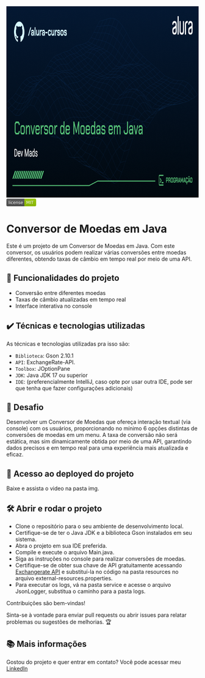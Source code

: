 

<img src="./conversor-de-moeda-api-exchange-rate-devmads\img\Programação-Conversor%20de%20Moedas%20em%20Java.png" alt="Script" width="1000" height="500">

<img src="./conversor-de-moeda-api-exchange-rate-devmads\img\licensa%20mit.svg" alt="Script" width="78" height="20">

# Conversor de Moedas em Java

Este é um projeto de um Conversor de Moedas em Java. Com este conversor, os usuários podem realizar várias conversões entre moedas diferentes, obtendo taxas de câmbio em tempo real por meio de uma API.

## 🔨 Funcionalidades do projeto

* Conversão entre diferentes moedas
* Taxas de câmbio atualizadas em tempo real
* Interface interativa no console

## ✔️ Técnicas e tecnologias utilizadas

As técnicas e tecnologias utilizadas pra isso são:

- `Biblioteca`: Gson 2.10.1
- `API`: ExchangeRate-API.
- `Toolbox`: JOptionPane
- `JDK`: Java JDK 17 ou superior
- `IDE`: (preferencialmente IntelliJ, caso opte por usar outra IDE, pode ser que tenha que fazer configurações adicionais)

## 🎯 Desafio

Desenvolver um Conversor de Moedas que ofereça interação textual (via console) com os usuários, proporcionando no mínimo 6 opções distintas de conversões de moedas em um menu. A taxa de conversão não será estática, mas sim dinamicamente obtida por meio de uma API, garantindo dados precisos e em tempo real para uma experiência mais atualizada e eficaz.

## 📁 Acesso ao deployed do projeto

 Baixe e assista o video na pasta img.

## 🛠️ Abrir e rodar o projeto

* Clone o repositório para o seu ambiente de desenvolvimento local.
* Certifique-se de ter o Java JDK e a biblioteca Gson instalados em seu sistema.
* Abra o projeto em sua IDE preferida.
* Compile e execute o arquivo Main.java.
* Siga as instruções no console para realizar conversões de moedas.
* Certifique-se de obter sua chave de API gratuitamente acessando [Exchangerate API](https://www.exchangerate-api.com/) e substituí-la no código na pasta resources no arquivo external-resources.properties.
* Para executar os logs, vá na pasta service e acesse o arquivo JsonLogger, substitua o caminho para a pasta logs.

 Contribuições são bem-vindas! 

 Sinta-se à vontade para enviar pull requests ou abrir issues para relatar problemas ou sugestões de melhorias. 🏆 

## 📚 Mais informações

 Gostou do projeto e quer entrar em contato? Você pode acessar meu [LinkedIn](https://www.linkedin.com/in/mads1974/)
